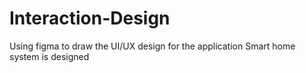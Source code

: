 # Interaction-Design
Using figma to draw the UI/UX design for the application
Smart home system is designed
